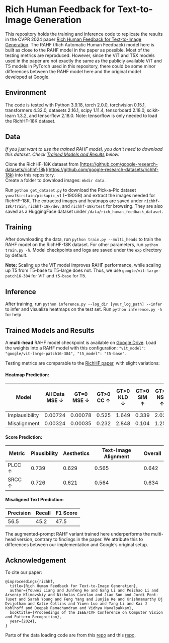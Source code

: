 # Rich Human Feedback for Text-to-Image Generation

This repository holds the training and inference code to replicate the results in the CVPR 2024 paper [Rich Human Feedback for Text-to-Image Generation](https://arxiv.org/pdf/2312.10240). The RAHF (Rich Automatic Human Feedback) model here is built as close to the RAHF model in the paper as possible. Most of the testing metrics are reproduced. However, since the ViT and T5X models used in the paper are not exactly the same as the publicly available ViT and T5 models in PyTorch used in this repository, there could be some minor differences between the RAHF model here and the original model developed at Google.

## Environment
The code is tested with Python 3.9.18, torch 2.0.0, torchvision 0.15.1, transformers 4.32.0, datasets 2.16.1, scipy 1.11.4, tensorboard 2.18.0, scikit-learn 1.3.2, and tensorflow 2.18.0. Note: tensorflow is only needed to load the RichHF-18K dataset.

## Data
*If you just want to use the trained RAHF model, you don't need to download this dataset. Check [Trained Models and Results](#trained-models-and-results) below.*

Clone the RichHF-18K dataset from [https://github.com/google-research-datasets/richhf-18k](https://github.com/google-research-datasets/richhf-18k) into this repository.  
Create a folder to download images: `mkdir data`.  

Run `python get_dataset.py` to download the Pick-a-Pic dataset `yuvalkirstain/pickapic_v1` (~190GB) and extract the images needed for RichHF-18K. The extracted images and heatmaps are saved under `richhf-18k/train`, `richhf-18k/dev`, and `richhf-18k/test` for browsing. They are also saved as a HuggingFace dataset under `/data/rich_human_feedback_dataset`.

## Training
After downloading the data, run `python train.py --multi_heads` to train the RAHF model on the RichHF-18K dataset. For other parameters, run `python train.py -h`. Model checkpoints and logs are saved under the `exp` directory by default. 

**Note:** Scaling up the ViT model improves RAHF performance, while scaling up T5 from T5-base to T5-large does not. Thus, we use `google/vit-large-patch16-384` for ViT and `t5-base` for T5.

## Inference
After training, run `python inference.py --log_dir [your_log_path] --infer` to infer and visualize heatmaps on the test set. Run `python inference.py -h` for help.

## Trained Models and Results

A **multi-head** RAHF model checkpoint is available on [Google Drive](https://drive.google.com/file/d/1-jKfmpyGtJ0UAgEQ23zylRsmQ82qigzB/view?usp=sharing). Load the weights into a RAHF model with this configuration: `"vit_model": "google/vit-large-patch16-384", "t5_model": "t5-base"`.

Testing metrics are comparable to the [RichHF paper](https://arxiv.org/pdf/2312.10240), with slight variations:

#### Heatmap Prediction:
| Model          | All Data MSE ↓ | GT=0 MSE ↓ | GT>0 CC ↑ | GT>0 KLD ↓ | GT>0 SIM ↑ | GT>0 NSS ↑ | GT>0 AUC-Judd ↑ |
|----------------|----------------|------------|-----------|------------|------------|------------|-----------------|
| Implausibility | 0.00724        | 0.00078    | 0.525     | 1.649      | 0.339      | 2.029      | 0.905           |
| Misalignment   | 0.00324        | 0.00035    | 0.232     | 2.848      | 0.104      | 1.256      | 0.797           |

#### Score Prediction:
| Metric   | Plausibility | Aesthetics | Text-Image Alignment | Overall |
|----------|--------------|------------|----------------------|---------|
| PLCC ↑   | 0.739        | 0.629      | 0.565                | 0.642   |
| SRCC ↑   | 0.726        | 0.621      | 0.564                | 0.634   |

#### Misaligned Text Prediction:
| Precision | Recall | F1 Score |
|-----------|--------|----------|
| 56.5      | 45.2   | 47.5     |

The augmented-prompt RAHF variant trained here underperforms the multi-head version, contrary to findings in the paper. We attribute this to differences between our implementation and Google’s original setup.

## Acknowledgement
To cite our paper:
```
@inproceedings{richhf,
  title={Rich Human Feedback for Text-to-Image Generation},
  author={Youwei Liang and Junfeng He and Gang Li and Peizhao Li and Arseniy Klimovskiy and Nicholas Carolan and Jiao Sun and Jordi Pont-Tuset and Sarah Young and Feng Yang and Junjie Ke and Krishnamurthy Dj Dvijotham and Katie Collins and Yiwen Luo and Yang Li and Kai J Kohlhoff and Deepak Ramachandran and Vidhya Navalpakkam},
  booktitle={Proceedings of the IEEE/CVF Conference on Computer Vision and Pattern Recognition},
  year={2024},
}
```

Parts of the data loading code are from this [repo](https://github.com/google-research/google-research/tree/master/richhf_18k) and this [repo](https://github.com/RAraghavarora/RichHF_T2I).